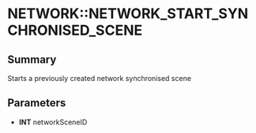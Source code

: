 # NETWORK::NETWORK_START_SYNCHRONISED_SCENE

## Summary
Starts a previously created network synchronised scene

## Parameters
* **INT** networkSceneID